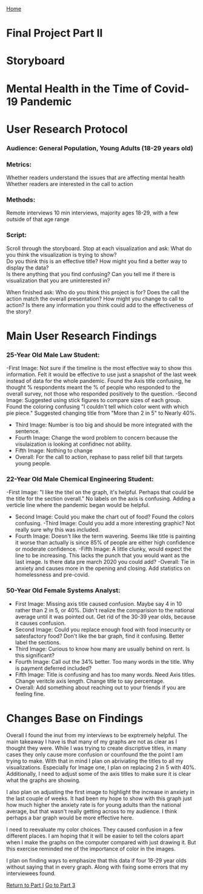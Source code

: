 [Home](/README.md)
# Final Project Part II

# Storyboard
<script src="https://embed.shorthand.com/embed_9.js"></script>
<div data-shorthand-embed="carnegiemellon.shorthandstories.com/gealy-part2/"><h1>Mental Health in the Time of Covid-19 Pandemic</h1></div>

# User Research Protocol
### Audience: General Population, Young Adults (18-29 years old)
### Metrics:
Whether readers understand the issues that are affecting mental health
Whether readers are interested in the call to action

### Methods:
Remote interviews
10 min interviews, majority ages 18-29, with a few outside of that age range

### Script:
Scroll through the storyboard.   Stop at each visualization and ask: 
What do you think the visualization is trying to show?  
Do you think this is an effective title? 
How might you find a better way to display the data?  
Is there anything that you find confusing? 
Can you tell me if there is visualization that you are uninterested in?

When finished ask:
Who do you think this project is for?
Does the call the action match the overall presentation?
How might you change to call to action?
Is there any information you think could add to the effectiveness of the story?




# Main User Research Findings
### 25-Year Old Male Law Student:
 -First Image: Not sure if the timeline is the most effective way to show this information.  Felt it would be effective to use just a snapshot of the last week instead of data for the whole pandemic.  Found the Axis title confusing, he thought % respondents meant the % of people who responded to the overall survey, not those who responded positively to the question. 
 -Second Image: Suggested using stick figures to compare sizes of each group.  Found the coloring confusing "I couldn't tell which color went with which pie piece."  Suggested changing title from "More than 2 in 5" to Nearly 40%.
 - Third Image: Number is too big and should be more integrated with the sentence.
 - Fourth Image: Change the word problem to concern because the visulaization is looking at confidnec not ability.
 - Fifth Image: Nothing to change
 - Overall: For the call to action, rephase  to pass relief bill that targets young people.  
 
### 22-Year Old Male Chemical Engineering Student:
-First Image: "I like the titel on the graph, it's helpful. Perhaps that could be the title for the section overall." No labels on the axis is confusing.  Adding a verticle line where the pandemic began would be helpful.
- Second Image: Could you make the chart out of food?  Found the colors confusing.
-Third Image:  Could you add a more interesting graphic? Not really sure why this was included.
- Fourth Image: Doesn't like the term wavering.  Seems like title is painting it worse than actually is since 85% of people are either high confidence or moderate confidence.
-Fifth Image: A little clunky, would expect the line to be increasing.  This lacks the punch that you would want as the last image.  Is there data pre march 2020 you could add?
-Overall: Tie in anxiety and causes more in the opening and closing.  Add statistics on homelessness and pre-covid.

### 50-Year Old Female Systems Analyst:
- First Image: Missing axis title caused confusion. Maybe say 4 in 10 rather than 2 in 5, or 40%.  Didn't realize the comparision to the national average until it was pointed out.  Get rid of the 30-39 year olds, because it causes confusion.
- Second Image: Could you replace enough food with food insecurity or satesfactory food?  Don't like the bar graph, find it confusing. Better label the sections.
- Third Image: Curious to know how many are usually behind on rent.  Is this significant?
- Fourth Image: Call out the 34% better.  Too many words in the title.  Why is payment deferred included?
- Fifth Image: Title is confusing and has too many words.  Need Axis titles.  Change veritcle axis length.  Change title to say percentage.
- Overall: Add something about reaching out to your friends if you are feeling fine.


# Changes Base on Findings
Overall I found the inut from my interviews to be exptremely helpful.  The main takeaway I have is that many of my graphs are not as clear as I thought they were.  While I was trying to create discriptive titles, in many cases they only cause more confusion or counfound the the point I am trying to make.  With that in mind I plan on abriviating the titles to all my visualizations.  Especially for Image one, I plan on replacing 2 in 5 with 40%.  Additionally, I need to adjust some of the axis titles to make sure it is clear what the graphs are showing.

I also plan on adjusting the first image to highlight the increase in anxiety in the last couple of weeks.  It had been my hope to show with this graph just how much higher the anxiety rate is for young adults than the national average, but that wasn't really getting across to my audience.  I think perhaps a bar graph would be more effective here.  

I  need to reevaluate my color choices.  They caused confusion in a few different places.  I am hoping that it will be easier to tell the colors apart when I make the graphs on the computer compared with just drawing it.  But this exercise reminded me of the importance of color in the images.

I  plan on finding ways to emphasize that this data if four 18-29 year olds without saying that in every graph.  Along with fixing some errors that my interviewees found. 

[Return to Part I](/finalprojectpt1.md)
[Go to Part 3](/finalprojectpt3.md)


